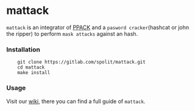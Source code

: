 # mattack
`mattack` is an integrator of [PPACK](https://gitlab.com/spolit/ppack) and a `pasword cracker`(hashcat or john the ripper) to perform `mask attacks` against an hash.

### Installation
```
    git clone https://gitlab.com/spolit/mattack.git
    cd mattack
    make install
```

### Usage
Visit our [wiki](https://gitlab.com/spolit/mattack/-/wikis/home), there you can find a full guide of `mattack`.